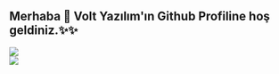 ## Merhaba 🎉️ Volt Yazılım'ın Github Profiline hoş geldiniz.✨✨

<img src="https://github-readme-stats.vercel.app/api?username=voltyazilim&theme=radical">
<br>
<img src="https://github-readme-stats.vercel.app/api/top-langs/?username=voltyazilim&layout=compact">
